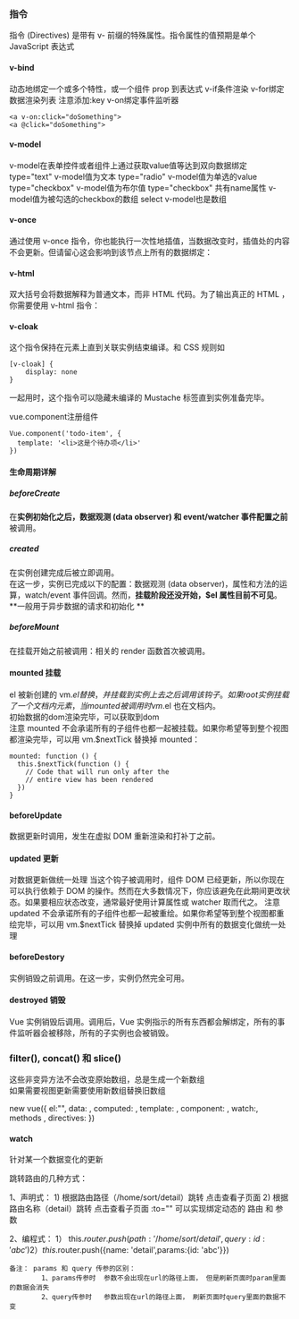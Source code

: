 ### 指令
指令 (Directives) 是带有 v- 前缀的特殊属性。指令属性的值预期是单个 JavaScript 表达式 
#### v-bind
动态地绑定一个或多个特性，或一个组件 prop 到表达式
v-if条件渲染
v-for绑定数据渲染列表 注意添加:key
v-on绑定事件监听器
```
<a v-on:click="doSomething">
<a @click="doSomething">
```
#### v-model
v-model在表单控件或者组件上通过获取value值等达到双向数据绑定
type="text"  v-model值为文本
type="radio"  v-model值为单选的value
type="checkbox"  v-model值为布尔值
type="checkbox" 共有name属性 v-model值为被勾选的checkbox的数组
select v-model也是数组

#### v-once
通过使用 v-once 指令，你也能执行一次性地插值，当数据改变时，插值处的内容不会更新。但请留心这会影响到该节点上所有的数据绑定：  
#### v-html
双大括号会将数据解释为普通文本，而非 HTML 代码。为了输出真正的 HTML ，你需要使用 v-html 指令：

#### v-cloak
这个指令保持在元素上直到关联实例结束编译。和 CSS 规则如 
```
[v-cloak] { 
    display: none 
} 
```
一起用时，这个指令可以隐藏未编译的 Mustache 标签直到实例准备完毕。

vue.component注册组件
```
Vue.component('todo-item', {
  template: '<li>这是个待办项</li>'
})
```

#### 生命周期详解
##### beforeCreate  
在**实例初始化之后，数据观测 (data observer) 和 event/watcher 事件配置之前**被调用。
##### created
在实例创建完成后被立即调用。  
在这一步，实例已完成以下的配置：数据观测 (data observer)，属性和方法的运算，watch/event 事件回调。然而，**挂载阶段还没开始，$el 属性目前不可见**。  
**一般用于异步数据的请求和初始化 ** 
##### beforeMount
在挂载开始之前被调用：相关的 render 函数首次被调用。  
#### mounted 挂载
el 被新创建的 vm.$el 替换，并挂载到实例上去之后调用该钩子。  
如果 root 实例挂载了一个文档内元素，当 mounted 被调用时 vm.$el 也在文档内。  
初始数据的dom渲染完毕，可以获取到dom  
注意 mounted 不会承诺所有的子组件也都一起被挂载。如果你希望等到整个视图都渲染完毕，可以用 vm.$nextTick 替换掉 mounted：
```
mounted: function () {
  this.$nextTick(function () {
    // Code that will run only after the
    // entire view has been rendered
  })
}
```
#### beforeUpdate
数据更新时调用，发生在虚拟 DOM 重新渲染和打补丁之前。
#### updated 更新
对数据更新做统一处理
当这个钩子被调用时，组件 DOM 已经更新，所以你现在可以执行依赖于 DOM 的操作。然而在大多数情况下，你应该避免在此期间更改状态。如果要相应状态改变，通常最好使用计算属性或 watcher 取而代之。
注意 updated 不会承诺所有的子组件也都一起被重绘。如果你希望等到整个视图都重绘完毕，可以用 vm.$nextTick 替换掉 updated
实例中所有的数据变化做统一处理
#### beforeDestory
实例销毁之前调用。在这一步，实例仍然完全可用。
#### destroyed 销毁
Vue 实例销毁后调用。调用后，Vue 实例指示的所有东西都会解绑定，所有的事件监听器会被移除，所有的子实例也会被销毁。

### filter(), concat() 和 slice()
这些非变异方法不会改变原始数组，总是生成一个新数组  
如果需要视图更新需要使用新数组替换旧数组

new vue({
    el:"",
    data: ,
    computed: ,
    template: ,
    component: ,
    watch:,
    methods ,
    directives: 
})

#### watch
针对某一个数据变化的更新



跳转路由的几种方式：
 
  1、声明式： 1) 根据路由路径（/home/sort/detail）跳转 <router-link :to="{path: '/home/sort/detail', query:{id: 'abc'}}">点击查看子页面</router-link>
             2) 根据路由名称（detail）跳转 <router-link :to="{name: 'detail', params:{id: 'abc'}}">点击查看子页面</router-link>
                :to=""  可以实现绑定动态的 路由 和 参数
 
  2、编程式： 1） this.$router.push({path: '/home/sort/detail',query:{id: 'abc'}})
             2） this.$router.push({name: 'detail',params:{id: 'abc'}})
 
    备注： params 和 query 传参的区别：
            1、params传参时  参数不会出现在url的路径上面， 但是刷新页面时param里面的数据会消失
            2、query传参时   参数出现在url的路径上面， 刷新页面时query里面的数据不变

